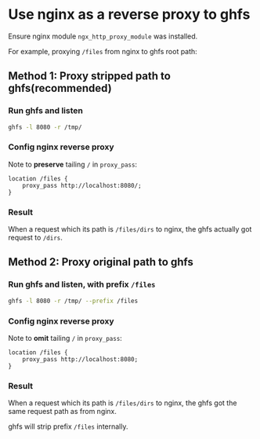 # Use nginx as a reverse proxy to ghfs

Ensure nginx module `ngx_http_proxy_module` was installed.

For example, proxying `/files` from nginx to ghfs root path:

## Method 1: Proxy stripped path to ghfs(recommended)

### Run ghfs and listen

```sh
ghfs -l 8080 -r /tmp/
```

### Config nginx reverse proxy

Note to **preserve** tailing `/` in `proxy_pass`:

```
location /files {
	proxy_pass http://localhost:8080/;
}
```

### Result

When a request which its path is `/files/dirs` to nginx, the ghfs actually got request to `/dirs`.

## Method 2: Proxy original path to ghfs

### Run ghfs and listen, with prefix `/files`

```sh
ghfs -l 8080 -r /tmp/ --prefix /files
```

### Config nginx reverse proxy

Note to **omit** tailing `/` in `proxy_pass`:

```
location /files {
	proxy_pass http://localhost:8080;
}
```

### Result

When a request which its path is `/files/dirs` to nginx, the ghfs got the same request path as from nginx.

ghfs will strip prefix `/files` internally.
